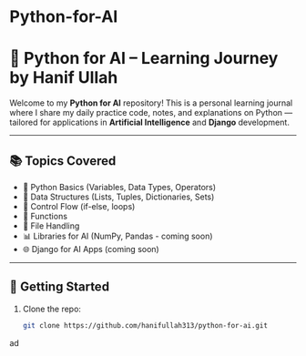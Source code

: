 # Python-for-AI
# 🤖 Python for AI – Learning Journey by Hanif Ullah

Welcome to my **Python for AI** repository! This is a personal learning journal where I share my daily practice code, notes, and explanations on Python — tailored for applications in **Artificial Intelligence** and **Django** development.

---

## 📚 Topics Covered

- 📌 Python Basics (Variables, Data Types, Operators)
- 🧱 Data Structures (Lists, Tuples, Dictionaries, Sets)
- 🔁 Control Flow (if-else, loops)
- 🧮 Functions
- 💾 File Handling
- 📊 Libraries for AI (NumPy, Pandas - coming soon)
- 🌐 Django for AI Apps (coming soon)

---

## 🚀 Getting Started

1. Clone the repo:
   ```bash
   git clone https://github.com/hanifullah313/python-for-ai.git
 ad